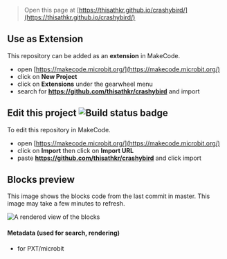 
> Open this page at [https://thisathkr.github.io/crashybird/](https://thisathkr.github.io/crashybird/)

## Use as Extension

This repository can be added as an **extension** in MakeCode.

* open [https://makecode.microbit.org/](https://makecode.microbit.org/)
* click on **New Project**
* click on **Extensions** under the gearwheel menu
* search for **https://github.com/thisathkr/crashybird** and import

## Edit this project ![Build status badge](https://github.com/thisathkr/crashybird/workflows/MakeCode/badge.svg)

To edit this repository in MakeCode.

* open [https://makecode.microbit.org/](https://makecode.microbit.org/)
* click on **Import** then click on **Import URL**
* paste **https://github.com/thisathkr/crashybird** and click import

## Blocks preview

This image shows the blocks code from the last commit in master.
This image may take a few minutes to refresh.

![A rendered view of the blocks](https://github.com/thisathkr/crashybird/raw/master/.github/makecode/blocks.png)

#### Metadata (used for search, rendering)

* for PXT/microbit
<script src="https://makecode.com/gh-pages-embed.js"></script><script>makeCodeRender("{{ site.makecode.home_url }}", "{{ site.github.owner_name }}/{{ site.github.repository_name }}");</script>
